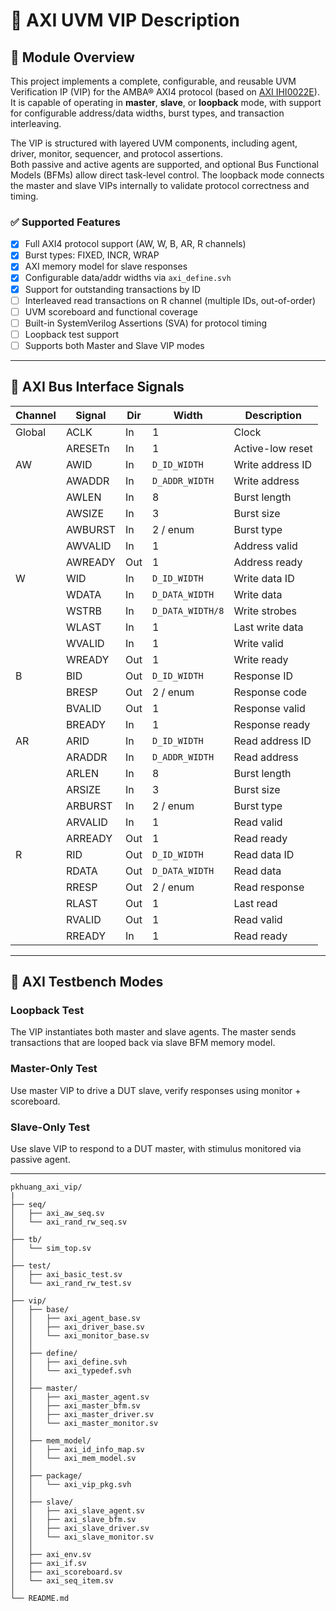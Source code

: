 # 📘 AXI UVM VIP Description

## 🧩 Module Overview

This project implements a complete, configurable, and reusable UVM Verification IP (VIP) for the AMBA® AXI4 protocol (based on [AXI IHI0022E](https://developer.arm.com/documentation/ihi0022/e/?lang=en)).  
It is capable of operating in **master**, **slave**, or **loopback** mode, with support for configurable address/data widths, burst types, and transaction interleaving.

The VIP is structured with layered UVM components, including agent, driver, monitor, sequencer, and protocol assertions.  
Both passive and active agents are supported, and optional Bus Functional Models (BFMs) allow direct task-level control. The loopback mode connects the master and slave VIPs internally to validate protocol correctness and timing.

### ✅ Supported Features

- [x] Full AXI4 protocol support (AW, W, B, AR, R channels)
- [x] Burst types: FIXED, INCR, WRAP
- [x] AXI memory model for slave responses
- [x] Configurable data/addr widths via `axi_define.svh`
- [x] Support for outstanding transactions by ID
- [ ] Interleaved read transactions on R channel (multiple IDs, out-of-order)
- [ ] UVM scoreboard and functional coverage
- [ ] Built-in SystemVerilog Assertions (SVA) for protocol timing
- [ ] Loopback test support
- [ ] Supports both Master and Slave VIP modes

---

## 🔧 AXI Bus Interface Signals

| Channel | Signal     | Dir   | Width             | Description                        |
|---------|------------|-------|-------------------|------------------------------------|
| Global  | ACLK       | In    | 1                 | Clock                              |
|         | ARESETn    | In    | 1                 | Active-low reset                   |
| AW      | AWID       | In    | `D_ID_WIDTH`      | Write address ID                   |
|         | AWADDR     | In    | `D_ADDR_WIDTH`    | Write address                      |
|         | AWLEN      | In    | 8                 | Burst length                       |
|         | AWSIZE     | In    | 3                 | Burst size                         |
|         | AWBURST    | In    | 2 / enum          | Burst type                         |
|         | AWVALID    | In    | 1                 | Address valid                      |
|         | AWREADY    | Out   | 1                 | Address ready                      |
| W       | WID        | In    | `D_ID_WIDTH`      | Write data ID                      |
|         | WDATA      | In    | `D_DATA_WIDTH`    | Write data                         |
|         | WSTRB      | In    | `D_DATA_WIDTH/8`  | Write strobes                      |
|         | WLAST      | In    | 1                 | Last write data                    |
|         | WVALID     | In    | 1                 | Write valid                        |
|         | WREADY     | Out   | 1                 | Write ready                        |
| B       | BID        | Out   | `D_ID_WIDTH`      | Response ID                        |
|         | BRESP      | Out   | 2 / enum          | Response code                      |
|         | BVALID     | Out   | 1                 | Response valid                     |
|         | BREADY     | In    | 1                 | Response ready                     |
| AR      | ARID       | In    | `D_ID_WIDTH`      | Read address ID                    |
|         | ARADDR     | In    | `D_ADDR_WIDTH`    | Read address                       |
|         | ARLEN      | In    | 8                 | Burst length                       |
|         | ARSIZE     | In    | 3                 | Burst size                         |
|         | ARBURST    | In    | 2 / enum          | Burst type                         |
|         | ARVALID    | In    | 1                 | Read valid                         |
|         | ARREADY    | Out   | 1                 | Read ready                         |
| R       | RID        | Out   | `D_ID_WIDTH`      | Read data ID                       |
|         | RDATA      | Out   | `D_DATA_WIDTH`    | Read data                          |
|         | RRESP      | Out   | 2 / enum          | Read response                      |
|         | RLAST      | Out   | 1                 | Last read                          |
|         | RVALID     | Out   | 1                 | Read valid                         |
|         | RREADY     | In    | 1                 | Read ready                         |

---

## 🧪 AXI Testbench Modes

### Loopback Test
The VIP instantiates both master and slave agents. The master sends transactions that are looped back via slave BFM memory model.

### Master-Only Test
Use master VIP to drive a DUT slave, verify responses using monitor + scoreboard.

### Slave-Only Test
Use slave VIP to respond to a DUT master, with stimulus monitored via passive agent.

---

```
pkhuang_axi_vip/
|
├── seq/
│   ├── axi_aw_seq.sv
│   └── axi_rand_rw_seq.sv
│
├── tb/
│   └── sim_top.sv
│
├── test/
│   ├── axi_basic_test.sv
│   └── axi_rand_rw_test.sv
│
├── vip/
│   ├── base/
│   │   ├── axi_agent_base.sv
│   │   ├── axi_driver_base.sv
│   │   └── axi_monitor_base.sv
│   │
│   ├── define/
│   │   ├── axi_define.svh
│   │   └── axi_typedef.svh
│   │
│   ├── master/
│   │   ├── axi_master_agent.sv
│   │   ├── axi_master_bfm.sv
│   │   ├── axi_master_driver.sv
│   │   └── axi_master_monitor.sv
│   │
│   ├── mem_model/
│   │   ├── axi_id_info_map.sv
│   │   └── axi_mem_model.sv
│   │
│   ├── package/
│   │   └── axi_vip_pkg.svh
│   │
│   ├── slave/
│   │   ├── axi_slave_agent.sv
│   │   ├── axi_slave_bfm.sv
│   │   ├── axi_slave_driver.sv
│   │   └── axi_slave_monitor.sv
│   │
│   ├── axi_env.sv
│   ├── axi_if.sv
│   ├── axi_scoreboard.sv
│   └── axi_seq_item.sv
│
└── README.md

```